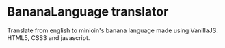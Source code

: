 # BananaLanguage translator
 Translate from english to minioin's banana language made using VanillaJS.
HTML5, CSS3 and javascript.
